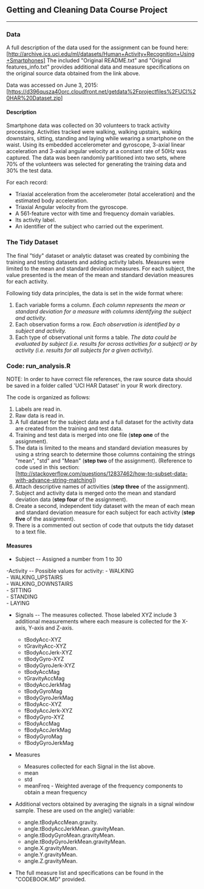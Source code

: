 ## Getting and Cleaning Data Course Project
---
### Data 

A full description of the data used for the assignment can be found here:
	[http://archive.ics.uci.edu/ml/datasets/Human+Activity+Recognition+Using+Smartphones]
The included "Original README.txt" and "Original features_info.txt" provides additional data and measure specifications on the original source data obtained from the link above. 

Data was accessed on June 3, 2015: [https://d396qusza40orc.cloudfront.net/getdata%2Fprojectfiles%2FUCI%20HAR%20Dataset.zip]

#### Description

Smartphone data was collected on 30 volunteers to track activity processing. Activities tracked were walking, walking upstairs, walking downstairs, sitting, standing and laying while wearing a smartphone on the waist. Using its embedded accelerometer and gyroscope, 3-axial linear acceleration and 3-axial angular velocity at a constant rate of 50Hz was captured. The data was been randomly partitioned into two sets, where 70% of the volunteers was selected for generating the training data and 30% the test data. 

For each record:

- Triaxial acceleration from the accelerometer (total acceleration) and the estimated body acceleration.
- Triaxial Angular velocity from the gyroscope. 
- A 561-feature vector with time and frequency domain variables. 
- Its activity label. 
- An identifier of the subject who carried out the experiment.


### The Tidy Dataset

The final "tidy" dataset or analytic dataset was created by combining the training and testing datasets and adding activity labels. Measures were limited to the mean and standard deviation measures. For each subject, the value presented is the mean of the mean and standard deviation measures for each activity. 

Following tidy data principles, the data is set in the wide format where: 

1. Each variable forms a column. *Each column represents the mean or standard deviation for a measure with columns identifying the subject and activity.*
2. Each observation forms a row. *Each observation is identified by a subject and activity.*
3. Each type of observational unit forms a table. *The data could be evaluated by subject (i.e. results for across activities for a subject) or by activity (i.e. results for all subjects for a given activity).*

### Code: run_analysis.R

NOTE: In order to have correct file references, the raw source data should be saved in a folder called 'UCI HAR Dataset' in your R work directory.

The code is organized as follows:

1. Labels are read in.
2. Raw data is read in.
3. A full dataset for the subject data and a full dataset for the activity data are created from the training and test data.
4. Training and test data is merged into one file (**step one** of the assignment).
5. The data is limited to the means and standard deviation measures by using a string search to determine those columns containing the strings "mean", "std" and "Mean" (**step two** of the assignment). (Reference to code used in this section: [http://stackoverflow.com/questions/12837462/how-to-subset-data-with-advance-string-matching])
6. Attach descriptive names of activities (**step three** of the assignment).
7. Subject and activity data is merged onto the mean and standard deviation data (**step four** of the assignment).
8. Create a second, independent tidy dataset with the mean of each mean and standard deviation measure for each subject for each activity (**step five** of the assignment).
9. There is a commented out section of code that outputs the tidy dataset to a text file.

#### Measures

- Subject 
-- Assigned a number from 1 to 30

-Activity
-- Possible values for activity:
     - WALKING           
     - WALKING_UPSTAIRS  
     - WALKING_DOWNSTAIRS     
     - SITTING           
     - STANDING          
     - LAYING   

- Signals
-- The measures collected. Those labeled XYZ include 3 additional measurements where each measure is collected for the X-axis, Y-axis and Z-axis. 

	- tBodyAcc-XYZ
	- tGravityAcc-XYZ
	- tBodyAccJerk-XYZ
	- tBodyGyro-XYZ
	- tBodyGyroJerk-XYZ
	- tBodyAccMag
	- tGravityAccMag
	- tBodyAccJerkMag
	- tBodyGyroMag
	- tBodyGyroJerkMag
	- fBodyAcc-XYZ
	- fBodyAccJerk-XYZ
	- fBodyGyro-XYZ
	- fBodyAccMag
	- fBodyAccJerkMag
	- fBodyGyroMag
	- fBodyGyroJerkMag

- Measures  

	- Measures collected for each Signal in the list above.
	- mean
	- std
	- meanFreq -  Weighted average of the frequency components to obtain a mean frequency

- Additional vectors obtained by averaging the signals in a signal window sample. These are used on the angle() variable:

	- angle.tBodyAccMean.gravity.
	- angle.tBodyAccJerkMean..gravityMean.
	- angle.tBodyGyroMean.gravityMean.
	- angle.tBodyGyroJerkMean.gravityMean.
	- angle.X.gravityMean.
	- angle.Y.gravityMean.
	- angle.Z.gravityMean.

- The full measure list and specifications can be found in the "CODEBOOK.MD" provided.

